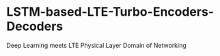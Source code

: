 # LSTM-based-LTE-Turbo-Encoders-Decoders

Deep Learning meets LTE Physical Layer Domain of Networking
